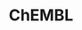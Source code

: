 ---
bigquery: https://console.cloud.google.com/bigquery?p=patents-public-data&d=ebi_chembl&page=dataset
citation: '"The ChEMBL database in 2017." Anna Gaulton, Anne Hersey, Michał Nowotka,
  A Patrícia Bento, Jon Chambers, David Mendez, Prudence Mutowo, Francis Atkinson,
  Louisa J Bellis, Elena Cibrián-Uhalte, Mark Davies, Nathan Dedman, Anneli Karlsson,
  María Paula Magariños, John P Overington, George Papadatos, Ines Smit, Andrew R
  Leach Nucleic acids Research (2017) 45 (Database Issue), D945-D954'
contributors: European Bioinformatics Institute
cost: None
description: ChEMBL Data is a manually curated database of small molecules used in
  drug discovery, including information about existing patented drugs.
documentation: 'schema: https://www.ebi.ac.uk/chembl/db_schema


  '
last_edit: 04/07/2022, 19:53:23
location: https://console.cloud.google.com/marketplace/product/google_patents_public_datasets/chembl
maintained_by: EMBL-EBI, an outstation of European Molecular Biology Laboratory
related_publications: '

  ChEMBL: towards direct deposition of bioassay data.


  Mendez D, Gaulton A, Bento AP, Chambers J, De Veij M, Félix E, Magariños MP, Mosquera
  JF, Mutowo P, Nowotka M, Gordillo-Marañón M, Hunter F, Junco L, Mugumbate G, Rodriguez-Lopez
  M, Atkinson F, Bosc N, Radoux CJ, Segura-Cabrera A, Hersey A, Leach AR.


  — Nucleic Acids Res. 2019; 47(D1):D930-D940. doi: 10.1093/nar/gky1075

  '
schema_fields:
- mol_hrac_id
- le
- indication_class
- ingredient
- patent_id
- stat
- parameter_type
- patent_use_code
- inorganic_flag
- trade_name
- assay_type
- availability_type
- target_desc
- published_relation
- selectivity_comment
- mc_target_type
- std_act_id
- drugind_id
- mol_irac_id
- acd_logp
- usan_stem
- cell_description
- mol_frac_id
- dosed_ingredient
- domain_name
- prodrug
- protclasssyn_id
- pchembl_value
- cell_id
- protein_class_id
- mw_freebase
- l1
- curated_by
- assay_tissue
- cell_name
- polymer_flag
- pathway_key
- alert_set_id
- relationship
- molregno
- targrel_id
- data_validity_comment
- level3
- caloha_id
- standard_inchi
- irac_code
- compsyn_id
- psa
- molfile
- set_name
- abstract
- src_short_name
- short_name
- published_type
- structure_type
- oc_id
- met_conversion
- canonical_smiles
- molecular_mechanism
- standard_upper_value
- label
- syn_type
- delist_flag
- previous_company
- compound_name
- drug_record_id
- assay_cell_type
- annotation
- patent_expire_date
- confidence_score
- issue
- end_position
- met_id
- target_type
- domain_description
- doc_type
- site_residues
- sequence_md5sum
- assay_organism
- prediction_method
- bto_id
- db_version
- level3_description
- year
- parent_go_id
- domain_id
- natural_product
- ref_type
- chebi_par_id
- cell_source_organism
- authors
- warning_country
- parameter_value
- warning_year
- name
- qudt_units
- curation_comment
- mw_monoisotopic
- ddd_admr
- assay_test_type
- tid
- research_stem
- warning_type
- standard_text_value
- cpd_str_alert_id
- therapeutic_flag
- cellosaurus_id
- country
- efo_term
- submission_date
- idx
- synonyms
- assay_strain
- alogp
- level2_description
- rtb
- version
- dosage_form
- max_phase_for_ind
- full_molformula
- standard_inchi_key
- topical
- updated_on
- withdrawn_flag
- assay_source
- warning_id
- start_position
- l5
- entity_id
- molecular_species
- hrac_code
- record_id
- published_units
- downgraded
- assay_category
- last_active
- clo_id
- sei
- uo_units
- mc_tax_id
- standard_relation
- nda_type
- bao_endpoint
- source
- heavy_atoms
- priority
- description
- level5
- tid_fixed
- ref_id
- standard_units
- journal
- stem
- tbl
- acd_most_apka
- atc_code
- bao_id
- target_mapping
- rgid
- text_value
- first_in_class
- standard_value
- molsyn_id
- log_id
- cell_ontology_id
- patent_no
- metref_id
- mc_target_name
- comments
- mutation
- updated_by
- acd_logd
- as_id
- alert_name
- smid
- chembl_id
- sitecomp_id
- l2
- protein_class_desc
- normal_range_min
- who_name
- res_stem_id
- source_domain_id
- activity_count
- class_level
- related_tid
- activity_id
- comp_class_id
- disease_efficacy
- relationship_desc
- relation
- applicant_full_name
- doc_id
- ap_id
- qed_weighted
- withdrawn_reason
- usan_stem_definition
- enzyme_name
- value
- co_stem_id
- pref_name
- go_id
- route
- bao_format
- predbind_id
- stem_class
- domain_type
- level2
- type
- ass_cls_map_id
- hba_lipinski
- status
- src_id
- pathway_id
- active_ingredient
- l6
- first_page
- withdrawn_country
- hba
- standard_type
- pubmed_id
- cell_source_tax_id
- full_mwt
- acd_most_bpka
- toid
- withdrawn_year
- site_id
- warning_description
- title
- action_type
- level1_description
- protein_class_synonym
- frac_code
- level4
- strength
- mecref_id
- homologue
- class_type
- mc_target_accession
- cl_lincs_id
- warnref_id
- definition
- assay_param_id
- hbd_lipinski
- substrate_record_id
- compound_key
- assay_tax_id
- formulation_id
- targcomp_id
- actsm_id
- parent_id
- uberon_id
- potential_duplicate
- entity_type
- biocomp_id
- enzyme_tid
- path
- metabolite_record_id
- chirality
- assay_class_id
- units
- component_type
- indref_id
- mec_id
- black_box_warning
- warning_class
- bei
- frac_class_id
- src_description
- cx_most_apka
- cidx
- l4
- major_class
- creation_date
- compd_id
- relationship_type
- ddd_value
- job_id
- orig_description
- ridx
- assay_subcellular_fraction
- molecule_type
- subgroup
- mesh_heading
- activity_comment
- cx_logd
- num_ro5_violations
- drug_substance_flag
- who_extra
- aidx
- component_synonym
- usan_substem
- ref_url
- doi
- upper_value
- l7
- mesh_id
- mol_atc_id
- species_group_flag
- hbd
- aspect
- first_approval
- result_flag
- assay_id
- binding_site_comment
- sequence
- ddd_units
- standard_flag
- cx_most_bpka
- mc_organism
- withdrawn_class
- innovator_company
- helm_notation
- normal_range_max
- met_comment
- isoform
- mechanism_of_action
- oral
- cell_source_tissue
- usan_year
- last_page
- direct_interaction
- site_name
- lle
- approval_date
- num_lipinski_ro5_violations
- db_source
- ad_type
- comp_go_id
- accession
- company
- ddd_id
- product_id
- confidence
- assay_desc
- tax_id
- variant_id
- irac_class_id
- usan_stem_id
- organism
- mechanism_comment
- efo_id
- src_assay_id
- prod_pat_id
- parent_molregno
- alert_id
- smarts
- parent_type
- num_alerts
- volume
- l8
- hrac_class_id
- src_compound_id
- ddd_comment
- l3
- tissue_id
- ro3_pass
- max_phase
- published_value
- drug_product_flag
- component_id
- level1
- cx_logp
- active_molregno
- level4_description
- aromatic_rings
- publication_number
- parenteral
shortname: chembl
tags:
- biotechnology
- health
- chemical
- bioinformatics
- medical
terms_of_use: CC BY-SA 3.0
title: ChEMBL
uuid: e232a192-965c-4ec9-904c-155b6dfe56c5
---